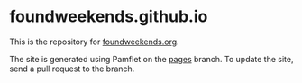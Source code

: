 foundweekends.github.io
=======================

This is the repository for [foundweekends.org](http://foundweekends.org).

The site is generated using Pamflet on the [pages](https://github.com/foundweekends/foundweekends.github.io/tree/pages) branch.
To update the site, send a pull request to the branch.
